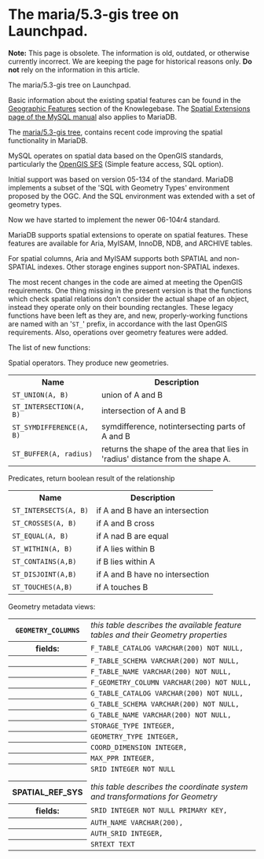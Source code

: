 # The maria/5.3-gis tree on Launchpad.

<strong>Note:</strong> This page is obsolete. The information is old, outdated, or otherwise currently incorrect. We are keeping the page for historical reasons only. <strong>Do not</strong> rely on the information in this article.

The maria/5.3-gis tree on Launchpad.

Basic information about the existing spatial features can be found in the
[Geographic Features](/kb/en/geographic-features/) section of the Knowlegebase. The
[Spatial Extensions page of the MySQL manual](http://dev.mysql.com/doc/refman/5.6/en/spatial-extensions.html)
also applies to MariaDB.

The [maria/5.3-gis tree](https://code.launchpad.net/~maria-captains/maria/5.3-gis), contains recent code improving the spatial functionality in MariaDB.

MySQL operates on spatial data based on the OpenGIS standards, particularly the
[OpenGIS SFS](http://www.opengeospatial.org/standards/sfs) (Simple feature
access, SQL option).

Initial support was based on version 05-134 of the standard. MariaDB implements
a subset of the 'SQL with Geometry Types' environment proposed by the OGC.  And
the SQL environment was extended with a set of geometry types.

Now we have started to implement the newer 06-104r4 standard.

MariaDB supports spatial extensions to operate on spatial features.
These features are available for Aria, MyISAM, InnoDB, NDB, and ARCHIVE tables.

For spatial columns, Aria and MyISAM supports both SPATIAL and non-SPATIAL
indexes.  Other storage engines support non-SPATIAL indexes.

The most recent changes in the code are aimed at meeting the OpenGIS
requirements. One thing missing in the present version is that the functions
which check spatial relations don't consider the actual shape of an object,
instead they operate only on their bounding rectangles. These legacy functions
have been left as they are, and new, properly-working functions are named with
an '`ST_`' prefix, in accordance with the last OpenGIS requirements. Also,
operations over geometry features were added.

The list of new functions:

Spatial operators. They produce new geometries.

<table><tbody><tr><th>Name</th><th>Description</th></tr>
<tr><td><code>ST_UNION(A, B)</code></td><td>union of A and B</td></tr>
<tr><td><code>ST_INTERSECTION(A, B)</code></td><td>intersection of A and B</td></tr>
<tr><td><code>ST_SYMDIFFERENCE(A, B)</code></td><td>symdifference, notintersecting parts of A and B</td></tr>
<tr><td><code>ST_BUFFER(A, radius)</code></td><td>returns the shape of the area that lies in 'radius' distance from the shape A.</td></tr>
</tbody></table>

Predicates, return boolean result of the relationship

<table><tbody><tr><th>Name</th><th>Description</th></tr>
<tr><td><code>ST_INTERSECTS(A, B)</code></td><td>if A and B have an intersection</td></tr>
<tr><td><code>ST_CROSSES(A, B)</code></td><td>if A and B cross</td></tr>
<tr><td><code>ST_EQUAL(A, B)</code></td><td>if A nad B are equal</td></tr>
<tr><td><code>ST_WITHIN(A, B)</code></td><td>if A lies within B</td></tr>
<tr><td><code>ST_CONTAINS(A,B)</code></td><td>if B lies within A</td></tr>
<tr><td><code>ST_DISJOINT(A,B)</code></td><td>if A and B have no intersection</td></tr>
<tr><td><code>ST_TOUCHES(A,B)</code></td><td>if A touches B</td></tr>
</tbody></table>

Geometry metadata views:

<table><tbody><tr><th><code>GEOMETRY_COLUMNS</code></th><td><em>this table describes the available feature tables and their Geometry properties</em></td></tr>
<tr><th>fields:</th><td><code>F_TABLE_CATALOG VARCHAR(200) NOT NULL,</code></td></tr>
<tr><th></th><td><code>F_TABLE_SCHEMA VARCHAR(200) NOT NULL,</code></td></tr>
<tr><th></th><td><code>F_TABLE_NAME VARCHAR(200) NOT NULL,</code></td></tr>
<tr><th></th><td><code>F_GEOMETRY_COLUMN VARCHAR(200) NOT NULL,</code></td></tr>
<tr><th></th><td><code>G_TABLE_CATALOG VARCHAR(200) NOT NULL,</code></td></tr>
<tr><th></th><td><code>G_TABLE_SCHEMA VARCHAR(200) NOT NULL,</code></td></tr>
<tr><th></th><td><code>G_TABLE_NAME VARCHAR(200) NOT NULL,</code></td></tr>
<tr><th></th><td><code>STORAGE_TYPE INTEGER,</code></td></tr>
<tr><th></th><td><code>GEOMETRY_TYPE INTEGER,</code></td></tr>
<tr><th></th><td><code>COORD_DIMENSION INTEGER,</code></td></tr>
<tr><th></th><td><code>MAX_PPR INTEGER,</code></td></tr>
<tr><th></th><td><code>SRID INTEGER NOT NULL</code></td></tr>
<tr><td></td><td></td></tr>
<tr><td></td><td></td></tr>
<tr><th>SPATIAL_REF_SYS</th><td><em>this table describes the coordinate system and transformations for Geometry</em></td></tr>
<tr><th>fields:</th><td><code>SRID INTEGER NOT NULL PRIMARY KEY,</code></td></tr>
<tr><th></th><td><code>AUTH_NAME VARCHAR(200),</code></td></tr>
<tr><th></th><td><code>AUTH_SRID INTEGER,</code></td></tr>
<tr><th></th><td><code>SRTEXT TEXT</code></td></tr>
</tbody></table>